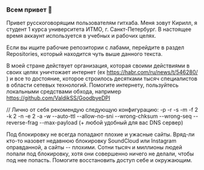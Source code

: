 ### Всем привет 👋

Привет русскоговорящим пользователям гитхаба. Меня зовут Кирилл, я студент 1 курса университета ИТМО, г. Санкт-Петербург.
В настоящее время аккаунт используется в учебных и рабочих целях.

Если вы ищите рабочие репозитории с лабами, перейдите в раздел Repositories, который находится чуть выше данного текста.

В моей стране действует организация, которая своими действиями в своих целях уничтожает интернет (ex https://habr.com/ru/news/t/546280/ )
и все то достояние, которое строилось десятками тысяч специалистов в области сетевых технологий. Помогите интернету, пользуйтесь локальными средствами обхода,
например https://github.com/ValdikSS/GoodbyeDPI

// Лично от себя рекомендую следующую конфигурацию: -p -r -s -m -f 2 -k 2 -n -e 2 -a -w --auto-ttl --allow-no-sni --wrong-chksum --wrong-seq --reverse-frag --max-payload
(+ любой удобный для вас DNS сервер)

Под блокировку не всегда попадают плохие и ужасные сайты. Вряд-ли кто-то назовет недавнюю блокировку SoundCloud или Instagram оправданной, а сайты -- плохими. Сотни тысяч
и миллионы людей попали под блокировку, хотя они совершенно ничего не делали, чтобы под нее попасть. Помогите восстановить доступ себе и окружающим.

<!--
**Zerumi/Zerumi** is a ✨ _special_ ✨ repository because its `README.md` (this file) appears on your GitHub profile.

Here are some ideas to get you started:

- 🔭 I’m currently working on ...
- 🌱 I’m currently learning ...
- 👯 I’m looking to collaborate on ...
- 🤔 I’m looking for help with ...
- 💬 Ask me about ...
- 📫 How to reach me: ...
- 😄 Pronouns: ...
- ⚡ Fun fact: ...
-->
